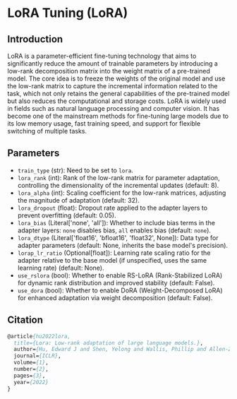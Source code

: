 # LoRA Tuning (LoRA)

## Introduction

LoRA is a parameter-efficient fine-tuning technology that aims to significantly reduce the amount of trainable parameters by introducing a low-rank decomposition matrix into the weight matrix of a pre-trained model. The core idea is to freeze the weights of the original model and use the low-rank matrix to capture the incremental information related to the task, which not only retains the general capabilities of the pre-trained model but also reduces the computational and storage costs. LoRA is widely used in fields such as natural language processing and computer vision. It has become one of the mainstream methods for fine-tuning large models due to its low memory usage, fast training speed, and support for flexible switching of multiple tasks.

## Parameters

- `train_type` (str): Need to be set to `lora`.
- `lora_rank` (int): Rank of the low-rank matrix for parameter adaptation, controlling the dimensionality of the incremental updates (default: 8).
- `lora_alpha` (int): Scaling coefficient for the low-rank matrices, adjusting the magnitude of adaptation (default: 32).
- `lora_dropout` (float): Dropout rate applied to the adapter layers to prevent overfitting (default: 0.05).
- `lora_bias` (Literal['none', 'all']): Whether to include bias terms in the adapter layers: `none` disables bias, `all` enables bias (default: `none`).
- `lora_dtype` (Literal['float16', 'bfloat16', 'float32', None]): Data type for adapter parameters (default: None, inherits the base model's precision).
- `lorap_lr_ratio` (Optional[float]): Learning rate scaling ratio for the adapter relative to the base model (if unspecified, uses the same learning rate) (default: None).
- `use_rslora` (bool): Whether to enable RS-LoRA (Rank-Stabilized LoRA) for dynamic rank distribution and improved stability (default: False).
- `use_dora` (bool): Whether to enable DoRA (Weight-Decomposed LoRA) for enhanced adaptation via weight decomposition (default: False).

## Citation

```pascal
@article{hu2022lora,
  title={Lora: Low-rank adaptation of large language models.},
  author={Hu, Edward J and Shen, Yelong and Wallis, Phillip and Allen-Zhu, Zeyuan and Li, Yuanzhi and Wang, Shean and Wang, Lu and Chen, Weizhu and others},
  journal={ICLR},
  volume={1},
  number={2},
  pages={3},
  year={2022}
}
```

